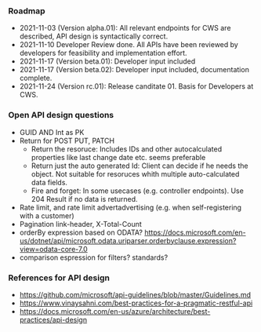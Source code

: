 ### Roadmap
* 2021-11-03 (Version alpha.01): All relevant endpoints for CWS are described, API design is syntactically correct.
* 2021-11-10 Developer Review done. All APIs have been reviewed by developers for feasibility and implementation effort.
* 2021-11-17 (Version beta.01): Developer input included
* 2021-11-17 (Version beta.02): Developer input included, documentation complete.
* 2021-11-24 (Version rc.01): Release canditate 01. Basis for Developers at CWS.

### Open API design questions
* GUID AND Int as PK
* Return for  POST PUT, PATCH 
  * Return the resoruce: Includes IDs and other autocalculated properties like last change date etc. seems preferable
  * Return just the auto generated Id: Client can decide if he needs the object. Not suitable for resoruces whith multiple auto-calculated data fields.
  * Fire and forget: In some usecases (e.g. controller endpoints). Use 204 Result if no data is returned.
* Rate limit, and rate limit advertadvertising  (e.g. when self-registering with a customer) 
* Pagination link-header, X-Total-Count
* orderBy expression based on ODATA? https://docs.microsoft.com/en-us/dotnet/api/microsoft.odata.uriparser.orderbyclause.expression?view=odata-core-7.0
* comparison espression for filters? standards?

### References for API design
* https://github.com/microsoft/api-guidelines/blob/master/Guidelines.md
* https://www.vinaysahni.com/best-practices-for-a-pragmatic-restful-api
* https://docs.microsoft.com/en-us/azure/architecture/best-practices/api-design
